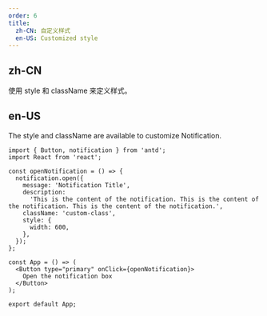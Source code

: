 ```yaml
---
order: 6
title:
  zh-CN: 自定义样式
  en-US: Customized style
---
```


## zh-CN

使用 style 和 className 来定义样式。

## en-US

The style and className are available to customize Notification.

```tsx
import { Button, notification } from 'antd';
import React from 'react';

const openNotification = () => {
  notification.open({
    message: 'Notification Title',
    description:
      'This is the content of the notification. This is the content of the notification. This is the content of the notification.',
    className: 'custom-class',
    style: {
      width: 600,
    },
  });
};

const App = () => (
  <Button type="primary" onClick={openNotification}>
    Open the notification box
  </Button>
);

export default App;
```
